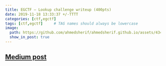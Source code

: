 ```yaml
---
title: EGCTF — Lookup challenge writeup (400pts)
date: 2019-11-18 13:33:37 +/-TTTT
categories: [ctf,egctf]
tags: [ctf,egctf]     # TAG names should always be lowercase
image:
  path: https://github.com/ahmedsherif/ahmedsherif.github.io/assets/4347574/407502cd-f681-467b-9945-66c2cd44a167
  show_in_post: true
---
```


## [Medium post](https://medium.com/@sherif_ninja/egctf-lookup-challenge-writeup-400pts-541071363692)



